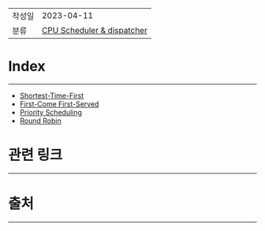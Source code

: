 |               |                       |
|:--------------|:----------------------|
|  작성일          |  2023-04-11  |
|    분류         |    [CPU Scheduler & dispatcher](CPU%20Scheduler%20&%20dispatcher.md)                   |

# Index
---
- [Shortest-Time-First](Shortest-Time-First.md)
- [First-Come First-Served](First-Come%20First-Served.md)
- [Priority Scheduling](Priority%20Scheduling.md)
- [Round Robin](Round%20Robin.md)

# 관련 링크
---


# 출처
---